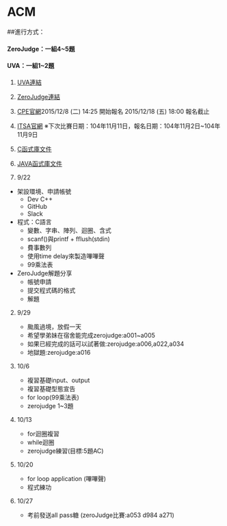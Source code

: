 # ACM
##進行方式：
####  ZeroJudge：一組4~5題
####  UVA：一組1~2題

1. [UVA連結](https://uva.onlinejudge.org/)
2. [ZeroJudge連結](http://www.zerojudge.tw/)
3. [CPE官網](http://cpe.cse.nsysu.edu.tw/newest.php)2015/12/8 (二) 14:25 開始報名
2015/12/18 (五) 18:00 報名截止
4. [ITSA官網](http://e-tutor.itsa.org.tw/e-Tutor/) ※下次比賽日期：104年11月11日，報名日期：104年11月2日~104年11月9日
5. [C函式庫文件](http://www.cplusplus.com/)
6. [JAVA函式庫文件](http://docs.oracle.com/javase/7/docs/api/)



1. 9/22
  * 架設環境、申請帳號
    * Dev C++
    * GitHub
    * Slack
  * 程式：C語言
    * 變數、字串、陣列、迴圈、含式
    * scanf()與printf + fflush(stdin)
    * 費事數列
    * 使用time delay來製造嗶嗶聲
    * 99乘法表
  * ZeroJudge解題分享
    * 帳號申請
    * 提交程式碼的格式
    * 解題
  　
2. 9/29
   * 颱風過境，放假一天
   * 希望學弟妹在宿舍能完成zerojudge:a001~a005
   * 如果已經完成的話可以試著做:zerojudge:a006,a022,a034
   * 地獄題:zerojudge:a016

3. 10/6
   * 複習基礎input、output
   * 複習基礎型態宣告
   * for loop(99乘法表)
   * zerojudge 1~3題
   
4. 10/13
   * for迴圈複習
   * while迴圈
   * zerojudge練習(目標:5題AC)
5. 10/20
   * for loop application (嗶嗶聲)
   * 程式練功

6. 10/27
   * 考前發送all pass糖 (zeroJudge比賽:a053 d984 a271)
   
